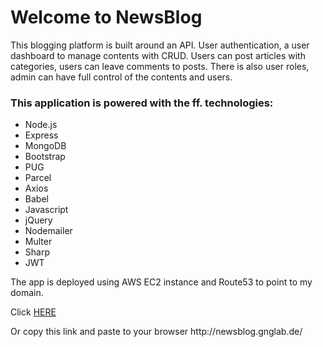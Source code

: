 <h1>Welcome to NewsBlog</h1>
<p>This blogging platform is built around an API. User authentication, a user dashboard to manage contents with CRUD. Users can post articles with categories, users can leave comments to posts. There is also user roles, admin can have full control of the contents and users.</p>

<h3>This application is powered with the ff. technologies:</h3>

<ul> 
    <li>Node.js</li>
    <li>Express</li>
    <li>MongoDB</li>
    <li>Bootstrap</li>
    <li>PUG</li>
    <li>Parcel</li>
    <li>Axios</li>
    <li>Babel</li>
    <li>Javascript</li>
    <li>jQuery</li>
    <li>Nodemailer</li>
    <li>Multer</li>
    <li>Sharp</li>
    <li>JWT</li>
</ul>

<p>The app is deployed using AWS EC2 instance and Route53 to point to my domain.</p>

<p>Click <a href="http://newsblog.gnglab.de/">HERE</a></p>
<p>Or copy this link and paste to your browser http://newsblog.gnglab.de/</p>
